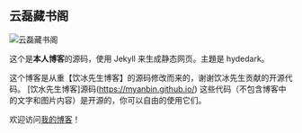 
## 云磊藏书阁

![](/public/images/ylcsg.gif "云磊藏书阁")

这个是**本人博客**的源码，使用 Jekyll 来生成静态网页。主題是 hydedark。

这个博客是从重【饮冰先生博客】的源码修改而来的，谢谢饮冰先生贡献的开源代码。
[饮水先生博客]源码(https://myanbin.github.io/)
这些代码（不包含博客中的文字和图片内容）是开源的，你可以自由的使用它们。

欢迎访问[我的博客](https://github.com/471450090/)！
